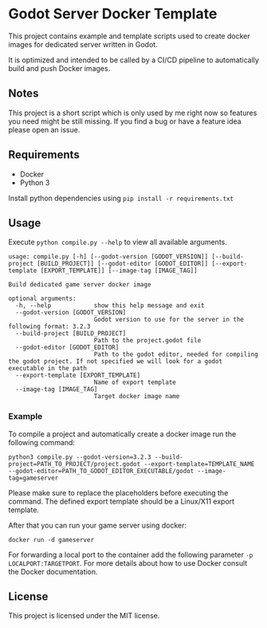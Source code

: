 # Godot Server Docker Template
This project contains example and template scripts used to create docker images for dedicated server written in Godot.

It is optimized and intended to be called by a CI/CD pipeline to automatically build and push Docker images.

## Notes
This project is a short script which is only used by me right now so features you need might be still missing.
If you find a bug or have a feature idea please open an issue.

## Requirements
- Docker 
- Python 3

Install python dependencies using ``pip install -r requirements.txt``

## Usage
Execute ``python compile.py --help`` to view all available arguments.

```
usage: compile.py [-h] [--godot-version [GODOT_VERSION]] [--build-project [BUILD_PROJECT]] [--godot-editor [GODOT_EDITOR]] [--export-template [EXPORT_TEMPLATE]] [--image-tag [IMAGE_TAG]]

Build dedicated game server docker image

optional arguments:
  -h, --help            show this help message and exit
  --godot-version [GODOT_VERSION]
                        Godot version to use for the server in the following format: 3.2.3
  --build-project [BUILD_PROJECT]
                        Path to the project.godot file
  --godot-editor [GODOT_EDITOR]
                        Path to the godot editor, needed for compiling the godot project. If not specified we will look for a godot executable in the path
  --export-template [EXPORT_TEMPLATE]
                        Name of export template
  --image-tag [IMAGE_TAG]
                        Target docker image name
```

### Example
To compile a project and automatically create a docker image run the following command:
```
python3 compile.py --godot-version=3.2.3 --build-project=PATH_TO_PROJECT/project.godot --export-template=TEMPLATE_NAME --godot-editor=PATH_TO_GODOT_EDITOR_EXECUTABLE/godot --image-tag=gameserver
```

Please make sure to replace the placeholders before executing the command. The defined export template should be a Linux/X11 export template.

After that you can run your game server using docker:
```
docker run -d gameserver
```

For forwarding a local port to the container add the following parameter ``-p LOCALPORT:TARGETPORT``.
For more details about how to use Docker consult the Docker documentation.

## License
This project is licensed under the MIT license.